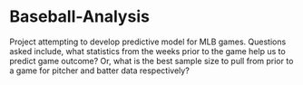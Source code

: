 # Baseball-Analysis
Project attempting to develop predictive model for MLB games. Questions asked include, what statistics from the weeks prior to the game help us to predict game outcome? Or, what is the best sample size to pull from prior to a game for pitcher and batter data respectively?
